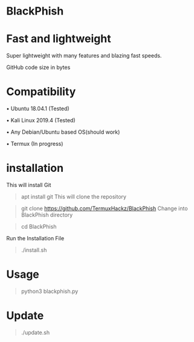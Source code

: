 # BlackPhish
# Fast and lightweight

Super lightweight with many features and blazing fast speeds.

GitHub code size in bytes

# Compatibility

• Ubuntu 18.04.1 (Tested)

• Kali Linux 2019.4 (Tested)

• Any Debian/Ubuntu based OS(should work)

• Termux (In progress)
# installation

This will install Git

>  apt install git
This will clone the repository

> git clone https://github.com/TermuxHackz/BlackPhish
Change into BlackPhish directory

> cd BlackPhish

Run the Installation File

> ./install.sh

# Usage

> python3 blackphish.py

# Update

> ./update.sh
